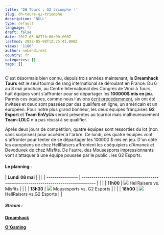 ```yaml
---
title: 'DH Tours : G2 triomphe !'
slug: dh-tours-g2-triomphe
description: 'NULL'
type: default
language: fr
draft: false
date: 2017-05-08T18:00:00.000Z
lastmod: 2022-05-08T12:25:41.000Z
views: '1166'
author: neLendirekt
country: fr
categories: []
tags: []
---
```

C'est désormais bien connu, depuis trois années maintenant, la **Dreamhack Tours** est le seul tournoi de rang international se déroulant en France. Du 6 au 8 mai prochain, au Centre International des Congrès de Vinci à Tours, huit équipes vont s'affronter pour se départager les **100000$ mis en jeu**. Parmis ces équipes, comme nous l'avions [écrit précédemment](https:///flash/dreamhack-tours-hr-et-mistfits-qualifies-les-participants-connus/410), six ont été invitées et deux sont passées par des qualifers en ligne, un américain et un européen. Pour notre plus grand bonheur, les deux équipes françaises **G2 Esport** et **Team EnVyUs** seront présentes au tournoi mais malheureusement **Team-LDLC** n'a pas réussi à se qualifier. 

Après deux jours de compétition, quatre équipes sont ressorties du lot (non sans surprises) pour accéder à l'arbre. Ce lundi, ces quatre équipes vont s'affronter pour tenter de se départager les 100000 $ mis en jeu. D'un côté les européens de chez HellRaisers affrontent les coéquipiers d'Amanek et Devoduvek de chez Misfits. De l'autre, des Mousesports impressionnants vont s'attaquer à une équipe poussée par le public : les G2 Esports. 

#### Le planning :

| **Lundi 08 mai** |                                                                                       |  |
| ---------------- | ------------------------------------------------------------------------------------- |  |
| |  **11h00**     | ![](/storage/countries/flag/europe_flag_580d21b984714.gif) HellRaisers vs. Misfits    |  |
| |  **13h30**     | ![](/storage/countries/flag/europe_flag_580d21b984714.gif) Mousesports vs. G2 Esports |  |
| |  **18h00**     | ![](/storage/countries/flag/europe_flag_580d21b984714.gif) HellRaisers vs.G2 Esports  |  |

##### Stream : 

**[Dreamhack](https://www.twitch.tv/dreamhackcs)**

**[O'Gaming](https://www.twitch.tv/ogamingcs)**
